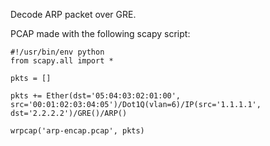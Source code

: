 Decode ARP packet over GRE.

PCAP made with the following scapy script:

```
#!/usr/bin/env python
from scapy.all import *

pkts = []

pkts += Ether(dst='05:04:03:02:01:00', src='00:01:02:03:04:05')/Dot1Q(vlan=6)/IP(src='1.1.1.1', dst='2.2.2.2')/GRE()/ARP()

wrpcap('arp-encap.pcap', pkts)
```
